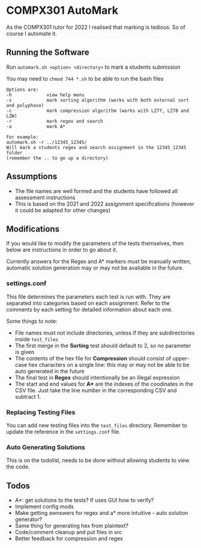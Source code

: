 # COMPX301 AutoMark

As the COMPX301 tutor for 2022 I realised that marking is tedious. So of course I automate it.

## Running the Software

Run `automark.sh <option> <directory>` to mark a students submission

You may need to `chmod 744 *.sh` to be able to run the bash files

```
Options are:
-h             view help menu
-s             mark sorting algorithm (works with both external sort and polyphase)
-c             mark compression algorithm (works with LZ77, LZ78 and LZW)
-r             mark regex and search
-a             mark A*

For example:
automark.sh -r ../12345_12345/
Will mark a students regex and search assignment in the 12345_12345 folder 
(remember the .. to go up a directory)
```

## Assumptions

- The file names are well formed and the students have followed all assessment instructions
- This is based on the 2021 and 2022 assignment specifications (however it could be adapted for other changes)

## Modifications

If you would like to modify the parameters of the tests themselves, then below are instructions in order to go about it.

Currently answers for the Regex and A* markers must be manually written, automatic solution generation may or may not be avaliable in the future.

### settings.conf

This file determines the parameters each test is run with. They are separated into categories based on each assignment. Refer to the comments by each setting for detailed information about each one.

Some things to note:

- File names must not include directories, unless if they are subdirectories inside `test_files`
- The first merge in the **Sorting** test should default to 2, so no parameter is given
- The contents of the hex file for **Compression** should consist of upper-case hex characters on a single line: this may or may not be able to be auto generated in the future
- The final test in **Regex** should intentionally be an illegal expression
- The start and end values for **A\*** are the indexes of the coodinates in the CSV file. Just take the line number in the corresponding CSV and subtract 1.

### Replacing Testing Files

You can add new testing files into the `test_files` directory. Remember to update the reference in the `settings.conf` file.

### Auto Generating Solutions

This is on the todolist, needs to be done without allowing students to view the code.
## Todos

- A*: get solutions to the tests? If uses GUI how to verify?
- Implement config mods
- Make getting awnswers for regex and a* more intuitive -  auto solution generator?
- Same thing for generating hex from plaintext?
- Code/comment cleanup and put files in src
- Better feedback for compression and regex
